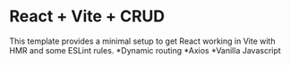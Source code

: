# React + Vite + CRUD

This template provides a minimal setup to get React working in Vite with HMR and some ESLint rules.
*Dynamic routing
*Axios
*Vanilla Javascript

